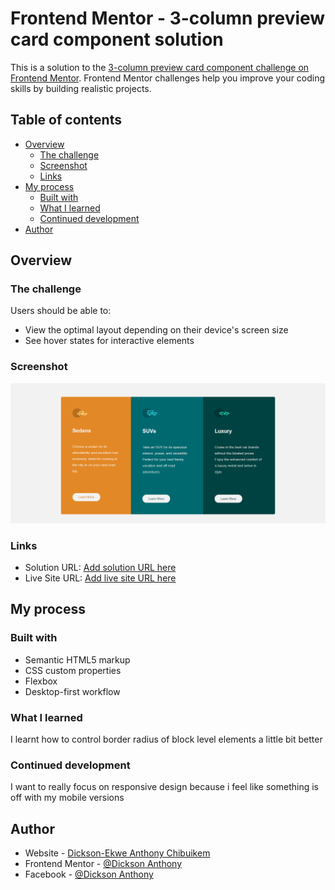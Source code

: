 # Frontend Mentor - 3-column preview card component solution

This is a solution to the [3-column preview card component challenge on Frontend Mentor](https://www.frontendmentor.io/challenges/3column-preview-card-component-pH92eAR2-). Frontend Mentor challenges help you improve your coding skills by building realistic projects. 

## Table of contents

- [Overview](#overview)
  - [The challenge](#the-challenge)
  - [Screenshot](#screenshot)
  - [Links](#links)
- [My process](#my-process)
  - [Built with](#built-with)
  - [What I learned](#what-i-learned)
  - [Continued development](#continued-development)
- [Author](#author)


## Overview

### The challenge

Users should be able to:

- View the optimal layout depending on their device's screen size
- See hover states for interactive elements

### Screenshot

![A screenshoot of my solution](./Screenshot.png)


### Links

- Solution URL: [Add solution URL here](https://your-solution-url.com)
- Live Site URL: [Add live site URL here](https://your-live-site-url.com)

## My process

### Built with

- Semantic HTML5 markup
- CSS custom properties
- Flexbox
- Desktop-first workflow

### What I learned

I learnt how to control border radius of block level elements a little bit better 

### Continued development

I want to really focus on responsive design because i feel like something is off with my mobile versions 

## Author

- Website - [Dickson-Ekwe Anthony Chibuikem](https://www.dicksonanthony.github.io)
- Frontend Mentor - [@Dickson Anthony](https://www.frontendmentor.io/profile/yourusername)
- Facebook - [@Dickson Anthony](https://www.facebook.com/yourusername)

